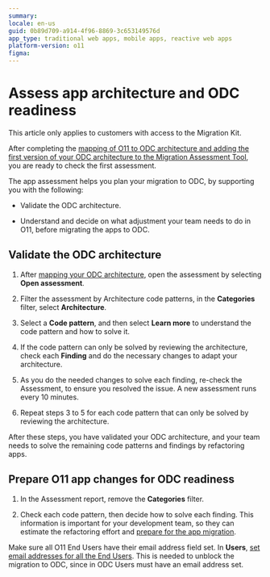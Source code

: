```yaml
---
summary: 
locale: en-us
guid: 0b89d709-a914-4f96-8869-3c653149576d
app_type: traditional web apps, mobile apps, reactive web apps
platform-version: o11
figma:
---
```


# Assess app architecture and ODC readiness

<div class="info" markdown="1">

This article only applies to customers with access to the Migration Kit.

</div>

After completing the [mapping of O11 to ODC architecture and adding the first version of your ODC architecture to the Migration Assessment Tool](plan-map-apps.md), you are ready to check the first assessment.

The app assessment helps you plan your migration to ODC, by supporting you with the following:

* Validate the ODC architecture.

* Understand and decide on what adjustment your team needs to do in O11, before migrating the apps to ODC.

## Validate the ODC architecture

1. After [mapping your ODC architecture](plan-map-apps.md), open the assessment by selecting **Open assessment**.

1. Filter the assessment by Architecture code patterns, in the **Categories** filter, select **Architecture**.

1. Select a **Code pattern**, and then select **Learn more** to understand the code pattern and how to solve it.

1. If the code pattern can only be solved by reviewing the architecture, check each **Finding** and do the necessary changes to adapt your architecture.

1. As you do the needed changes to solve each finding, re-check the Assessment, to ensure you resolved the issue. A new assessment runs every 10 minutes.

1. Repeat steps 3 to 5 for each code pattern that can only be solved by reviewing the architecture.

After these steps, you have validated your ODC architecture, and your team needs to solve the remaining code patterns and findings by refactoring apps.

## Prepare O11 app changes for ODC readiness

1. In the Assessment report, remove the **Categories** filter.

1. Check each code pattern, then decide how to solve each finding. This information is important for your development team, so they can estimate the refactoring effort and [prepare for the app migration](../prepare/prep-refactor-o11-apps.md).

<div class="info" markdown="1">

Make sure all O11 End Users have their email address field set. In **Users**, [set email addresses for all the End Users](../../user-management/end-user-manage/add-delete-users.md).
This is needed to unblock the migration to ODC, since in ODC Users must have an email address set.

</div>

